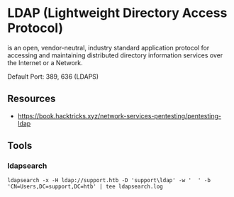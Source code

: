 # LDAP (Lightweight Directory Access Protocol)

is an open, vendor-neutral, industry standard application protocol for accessing and maintaining distributed directory information services over the Internet or a Network.

Default Port: 389, 636 (LDAPS)



## Resources
- <https://book.hacktricks.xyz/network-services-pentesting/pentesting-ldap>




## Tools


### ldapsearch
```
ldapsearch -x -H ldap://support.htb -D 'support\ldap' -w '	' -b 'CN=Users,DC=support,DC=htb' | tee ldapsearch.log
```
